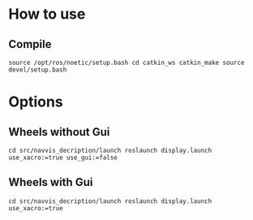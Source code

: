 # How to use
## Compile
`
source /opt/ros/noetic/setup.bash
cd catkin_ws
catkin_make
source devel/setup.bash
`
# Options
## Wheels without Gui
`
cd src/navvis_decription/launch
roslaunch display.launch use_xacro:=true use_gui:=false
`
## Wheels with Gui
`
cd src/navvis_decription/launch
roslaunch display.launch use_xacro:=true
`
